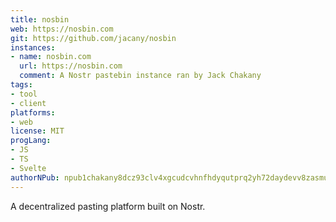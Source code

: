```yaml
---
title: nosbin
web: https://nosbin.com
git: https://github.com/jacany/nosbin
instances:
- name: nosbin.com
  url: https://nosbin.com
  comment: A Nostr pastebin instance ran by Jack Chakany
tags:
- tool
- client
platforms:
- web
license: MIT
progLang: 
- JS
- TS
- Svelte
authorNPub: npub1chakany8dcz93clv4xgcudcvhnfhdyqutprq2yh72daydevv8zasmuhf02
---
```


A decentralized pasting platform built on Nostr.
